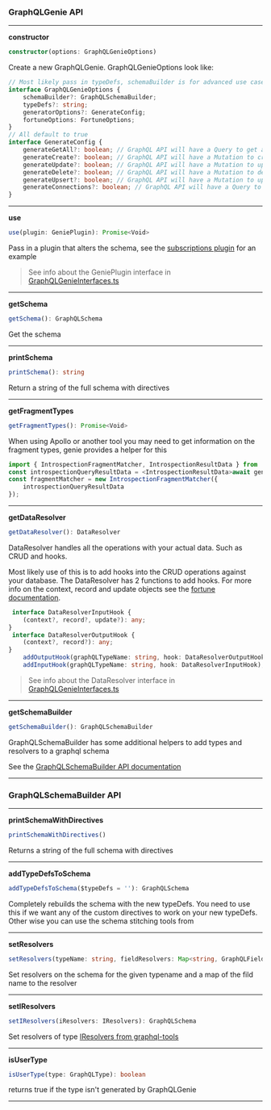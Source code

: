 ### GraphQLGenie API
___
**constructor**
```ts
constructor(options: GraphQLGenieOptions)
```
Create a new GraphQLGenie. GraphQLGenieOptions look like:

```ts
// Most likely pass in typeDefs, schemaBuilder is for advanced use cases 
interface GraphQLGenieOptions {
	schemaBuilder?: GraphQLSchemaBuilder;
	typeDefs?: string;
	generatorOptions?: GenerateConfig;
	fortuneOptions: FortuneOptions;
}
// All default to true
interface GenerateConfig {
	generateGetAll?: boolean; // GraphQL API will have a Query to get all of a type, with filters
	generateCreate?: boolean; // GraphQL API will have a Mutation to create new data of each type
	generateUpdate?: boolean; // GraphQL API will have a Mutation to update data of each type
	generateDelete?: boolean; // GraphQL API will have a Mutation to delete data of each type
	generateUpsert?: boolean; // GraphQL API will have a Mutation to upsert data of each type
	generateConnections?: boolean; // GraphQL API will have a Query to get all of a type, with filters, that returns a Connection rather than simple array
}
```
___ 
**use**
```ts 
use(plugin: GeniePlugin): Promise<Void> 
```

Pass in a plugin that alters the schema, see the [subscriptions plugin](https://github.com/genie-team/graphql-genie/tree/master/plugins/subscriptions) for an example

> See info about the GeniePlugin interface in [GraphQLGenieInterfaces.ts](https://github.com/genie-team/graphql-genie/blob/master/src/GraphQLGenieInterfaces.ts)
___
**getSchema**
```ts 
getSchema(): GraphQLSchema
```

Get the schema
___
**printSchema**
```ts 
printSchema(): string
```

Return a string of the full schema with directives
___
**getFragmentTypes**
```ts 
getFragmentTypes(): Promise<Void>
```
When using Apollo or another tool you may need to get information on the fragment types, genie provides a helper for this
```ts
import { IntrospectionFragmentMatcher, IntrospectionResultData } from 'apollo-cache-inmemory';
const introspectionQueryResultData = <IntrospectionResultData>await genie.getFragmentTypes();
const fragmentMatcher = new IntrospectionFragmentMatcher({
	introspectionQueryResultData
});
```
___
**getDataResolver**
```ts 
getDataResolver(): DataResolver
```
DataResolver handles all the operations with your actual data. Such as CRUD and hooks. 

Most likely use of this is to add hooks into the CRUD operations against your database. The DataResolver has 2 functions to add hooks. For more info on the context, record and update objects see the [fortune documentation](http://fortune.js.org/#input-and-output-hooks).

```ts
 interface DataResolverInputHook {
	(context?, record?, update?): any;
}
 interface DataResolverOutputHook {
	(context?, record?): any;
}
	addOutputHook(graphQLTypeName: string, hook: DataResolverOutputHook);
	addInputHook(graphQLTypeName: string, hook: DataResolverInputHook);
```

> See info about the DataResolver interface in [GraphQLGenieInterfaces.ts](https://github.com/genie-team/graphql-genie/blob/master/src/GraphQLGenieInterfaces.ts)
___
**getSchemaBuilder**
```ts 
getSchemaBuilder(): GraphQLSchemaBuilder 
```
GraphQLSchemaBuilder has some additional helpers to add types and resolvers to a graphql schema

See the [GraphQLSchemaBuilder API documentation](#graphqlschemabuilder-api)

___

### GraphQLSchemaBuilder API
___
**printSchemaWithDirectives**
```ts 
printSchemaWithDirectives()
```
Returns a string of the full schema with directives
___
**addTypeDefsToSchema**
```ts 
addTypeDefsToSchema($typeDefs = ''): GraphQLSchema
```
Completely rebuilds the schema with the new typeDefs. You need to use this if we want any of the custom directives to work on your new typeDefs. Other wise you can use the schema stitching tools from 
___
**setResolvers**
```ts 
setResolvers(typeName: string, fieldResolvers: Map<string, GraphQLFieldResolver<any, any>>)
```
Set resolvers on the schema for the given typename and a map of the fild name to the resolver
___
**setIResolvers**
```ts 
setIResolvers(iResolvers: IResolvers): GraphQLSchema
```
Set resolvers of type [IResolvers from graphql-tools](https://www.apollographql.com/docs/graphql-tools/resolvers.html#Resolver-map)
___
**isUserType**
```ts 
isUserType(type: GraphQLType): boolean
```
returns true if the type isn't generated by GraphQLGenie
___
